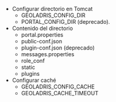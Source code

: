 - Configurar directorio en Tomcat
	* GEOLADRIS_CONFIG_DIR
	* PORTAL_CONFIG_DIR (deprecado).
- Contenido del directorio
    - portal.properties
    - public-conf.json
    - plugin-conf.json (deprecado)
    - messages.properties
    - role_conf
    - static
    - plugins
- Configurar caché
	* GEOLADRIS_CONFIG_CACHE
	* GEOLADRIS_CACHE_TIMEOUT
